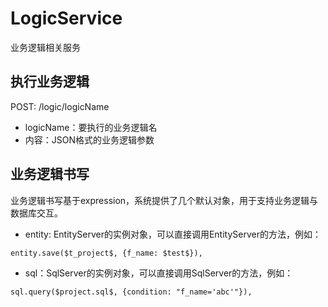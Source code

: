 # LogicService

业务逻辑相关服务

## 执行业务逻辑

POST: /logic/logicName

- logicName：要执行的业务逻辑名
- 内容：JSON格式的业务逻辑参数

## 业务逻辑书写

业务逻辑书写基于expression，系统提供了几个默认对象，用于支持业务逻辑与数据库交互。

- entity: EntityServer的实例对象，可以直接调用EntityServer的方法，例如：

```
entity.save($t_project$, {f_name: $test$}),
```

- sql：SqlServer的实例对象，可以直接调用SqlServer的方法，例如：

```
sql.query($project.sql$, {condition: "f_name='abc'"}),
```
